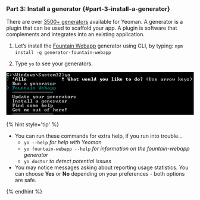 ### Part 3:  Install a generator {#part-3-install-a-generator}

There are over [3500+ generators](http://yeoman.io/generators/) available for Yeoman. A generator is a plugin that can be used to scaffold your app. A plugin is software that complements and integrates into an existing application.

1.  Let’s install the [Fountain Webapp](http://fountainjs.io/) generator using CLI, by typing: ``npm install -g generator-fountain-webapp``

2.  Type ``yo`` to see your generators.  

  ![](../assets/images/image13.png)

{% hint style='tip' %}

- You can run these commands for extra help, if you run into trouble...
  - ``yo --help`` _for help with Yeoman_
  - ``yo fountain-webapp --help`` _for information on the fountain-webapp generator_
  - ``yo doctor`` _to detect potential issues_
- You may notice messages asking about reporting usage statistics. You can choose **Yes** or **No** depending on your preferences - both options are safe.

{% endhint %}
